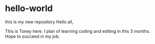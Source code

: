 # hello-world
this is my new repository
Hello all,

This is Toney here. I plan of learning coding and editing in this 3 months.
Hope to succeed in my job.
